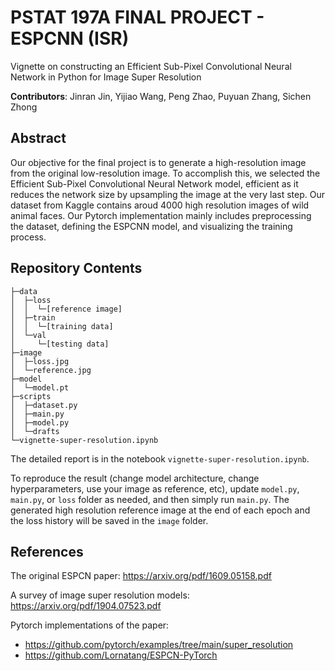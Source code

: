 # PSTAT 197A FINAL PROJECT - ESPCNN (ISR)
Vignette on constructing an Efficient Sub-Pixel Convolutional Neural Network in Python for Image Super Resolution

**Contributors**: Jinran Jin, Yijiao Wang, Peng Zhao, Puyuan Zhang, Sichen Zhong

## Abstract

Our objective for the final project is to generate a high-resolution image from the original low-resolution image. To accomplish this, we selected the Efficient Sub-Pixel Convolutional Neural Network model, efficient as it reduces the network size by upsampling the image at the very last step. Our dataset from Kaggle contains aroud 4000 high resolution images of wild animal faces. Our Pytorch implementation mainly includes preprocessing the dataset, defining the ESPCNN model, and visualizing the training process.

## Repository Contents

```
├─data
│  ├─loss
│  │  └─[reference image]
│  ├─train
│  │  └─[training data]
│  └─val
│     └─[testing data]
├─image
│  ├─loss.jpg
│  └─reference.jpg
├─model
│  └─model.pt
├─scripts
│  ├─dataset.py
│  ├─main.py
│  ├─model.py
│  └─drafts
└─vignette-super-resolution.ipynb
```

The detailed report is in the notebook `vignette-super-resolution.ipynb`.

To reproduce the result (change model architecture, change hyperparameters, use your image as reference, etc), update `model.py`, `main.py`, or `loss` folder as needed, and then simply run `main.py`. The generated high resolution reference image at the end of each epoch and the loss history will be saved in the `image` folder.


## References
The original ESPCN paper: https://arxiv.org/pdf/1609.05158.pdf

A survey of image super resolution models: https://arxiv.org/pdf/1904.07523.pdf

Pytorch implementations of the paper:
 - https://github.com/pytorch/examples/tree/main/super_resolution
 - https://github.com/Lornatang/ESPCN-PyTorch

